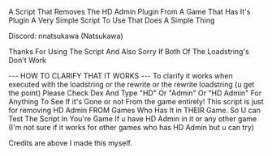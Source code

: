 A Script That Removes The HD Admin Plugin From A Game That Has It's Plugin A Very Simple Script To Use That Does A Simple Thing 

Discord: nnatsukawa (Natsukawa)

Thanks For Using The Script And Also Sorry If Both Of The Loadstring's Don't Work

--- HOW TO CLARIFY THAT IT WORKS ---
To clarify it works when executed with the loadstring or the rewrite or the rewrite loadstring (u get the point) 
Please Check Dex And Type "HD" Or "Admin" Or "HD Admin" For Anything To See If it's Gone or not From the game entirely! 
This script is just for removing HD Admin FROM Games Who Has It in THEIR Game. So U can Test The Script In You're Game If u have HD Admin in it or any other game (I'm not sure if it works for other games who has HD Admin but u can try)

Credits are above I made this myself.
